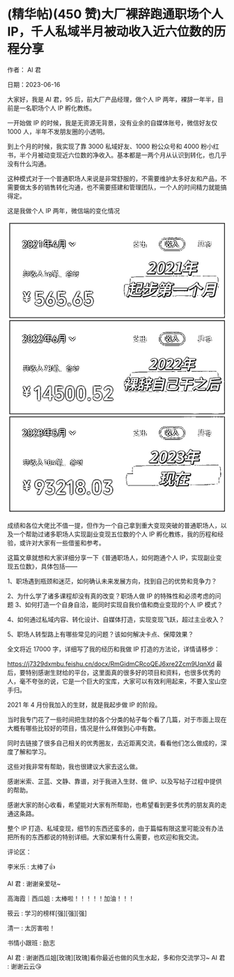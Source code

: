 
# (精华帖)(450 赞)大厂裸辞跑通职场个人 IP，千人私域半月被动收入近六位数的历程分享

作者： AI 君

日期：2023-06-16

大家好，我是 AI 君，95 后，前大厂产品经理，做个人 IP 两年，裸辞一年半，目前是一名职场个人 IP 孵化教练。

一开始做 IP 的时候，我是无资源无背景，没有业余的自媒体账号，微信好友仅 1000 人，半年不发朋友圈的小透明。

到上个月的时候，我实现了靠 3000 私域好友、1000 粉公众号和 4000 粉小红书，半个月被动变现近六位数的净收入。基本都是一两个月从认识到转化，也几乎没有什么沟通。

这种模式对于一个普通职场人来说是非常舒服的，不需要维护太多好友和产品，不需要做太多的销售转化沟通，也不需要搭建和管理团队，一个人的时间精力就能搞得定。

这是我做个人 IP 两年，微信端的变化情况

 

 

![](img/xinchulu_1822.png)

成绩和各位大佬比不值一提，但作为一个自己拿到重大变现突破的普通职场人，以及一个帮助过诸多职场人实现副业变现五位数的个人 IP 孵化教练，我的历程和经验，或许对大家有一些借鉴和参考。

 

 

这篇文章就想和大家详细分享一下《普通职场人，如何跑通个人 IP，实现副业变现五位数》，具体包括——

1、职场遇到瓶颈和迷茫，如何确认未来发展方向，找到自己的优势和竞争力？

2、为什么学了诸多课程却没有真的改变？职场人做 IP 的特殊性和必须考虑的问题 3、如何打造一个自身自洽，能同时实现自我价值和商业变现的个人 IP 模式？

4、如何通过私域内容、转化设计、自媒体打造，实现变现飞跃，超过主业收入？

5、职场人转型路上有哪些常见的问题？该如何解决卡点、保障效果？

全文将近 17000 字，详细写了我的经历和我做 IP 打造的方法论，详情请移步：

https://j7329dxmbu.feishu.cn/docx/RmGidmCRcoQEJ6xre2Zcm9UqnXd 最后，要特别感谢生财给的平台，这里面真的很多好的项目和资料，也很多优秀的人，毫不夸张的说，它是一个巨大的宝库，大家可以有效利用起来，不要入宝山空手归。

2021 年 4 月份我加入的生财，就是我起步做 IP 的阶段。

当时我专门花了一些时间把生财的各个分类的帖子每个看了几篇，对于市面上现在大概有哪些比较好的项目，情况是什么样做到心中有数。

同时去链接了很多自己相关的优秀圈友，去近距离交流，看看他们怎么做成的，深度了解和学习。

这些对我非常有帮助，我也很建议大家去这么做。

 

 

感谢米索、芷蓝、文静、靠谱，对于我进入生财、做 IP、以及写帖子过程中提供的帮助。

感谢大家的耐心收看，希望能对大家有所帮助，也希望看到更多优秀的朋友真的走通这条路。

整个 IP 打造、私域变现，细节的东西还蛮多的，由于篇幅有限这里可能没有办法把所有的东西都说的特别详细。大家如果有什么需要，也欢迎和我交流。

评论区：

李米乐 : 太棒了👍

AI 君 : 谢谢亲爱哒~

高海霞｜西瓜姐 : 太棒啦！！！！！加油！！！

筱云 : 学习的榜样[强][强][强]

清一 : 太厉害啦！

书情小跟班 : 励志

AI 君 : 谢谢西瓜姐[玫瑰][玫瑰]看你最近也做的风生水起，多和你交流学习~ AI 君 : 谢谢云云😘
